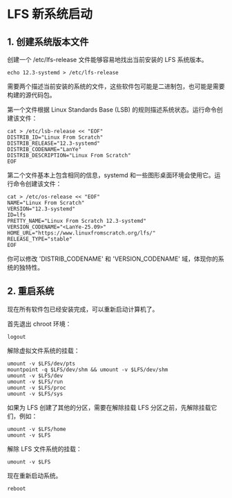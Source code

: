# LFS 新系统启动

## 1. 创建系统版本文件

创建一个 /etc/lfs-release 文件能够容易地找出当前安装的 LFS 系统版本。

```text
echo 12.3-systemd > /etc/lfs-release
```

需要两个描述当前安装的系统的文件，这些软件包可能是二进制包，也可能是需要构建的源代码包。

第一个文件根据 Linux Standards Base (LSB) 的规则描述系统状态。运行命令创建该文件：

```text
cat > /etc/lsb-release << "EOF"
DISTRIB_ID="Linux From Scratch"
DISTRIB_RELEASE="12.3-systemd"
DISTRIB_CODENAME="LanYe"
DISTRIB_DESCRIPTION="Linux From Scratch"
EOF
```

第二个文件基本上包含相同的信息，systemd 和一些图形桌面环境会使用它。运行命令创建该文件：

```text
cat > /etc/os-release << "EOF"
NAME="Linux From Scratch"
VERSION="12.3-systemd"
ID=lfs
PRETTY_NAME="Linux From Scratch 12.3-systemd"
VERSION_CODENAME="<LanYe-25.09>"
HOME_URL="https://www.linuxfromscratch.org/lfs/"
RELEASE_TYPE="stable"
EOF
```

你可以修改 'DISTRIB_CODENAME' 和 'VERSION_CODENAME' 域，体现你的系统的独特性。

## 2. 重启系统

现在所有软件包已经安装完成，可以重新启动计算机了。

首先退出 chroot 环境：

```text
logout
```

解除虚拟文件系统的挂载：

```text
umount -v $LFS/dev/pts
mountpoint -q $LFS/dev/shm && umount -v $LFS/dev/shm
umount -v $LFS/dev
umount -v $LFS/run
umount -v $LFS/proc
umount -v $LFS/sys
```

如果为 LFS 创建了其他的分区，需要在解除挂载 LFS 分区之前，先解除挂载它们，例如：

```text
umount -v $LFS/home
umount -v $LFS
```

解除 LFS 文件系统的挂载：

```text
umount -v $LFS
```

现在重新启动系统。

```text
reboot
```
